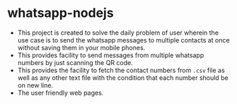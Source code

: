 # whatsapp-nodejs
- This project is created to solve the daily problem of user wherein the use case is to send the whatsapp messages to multiple contacts at once without saving them in your mobile phones.
- This provides facility to send messages from multiple whatsapp numbers by just scanning the QR code.
- This provides the facility to fetch the contact numbers from `.csv` file as well as any other text file with the condition that each number should be on new line.
- The user friendly web pages.
